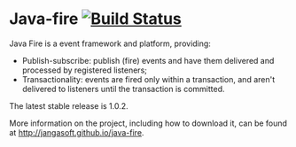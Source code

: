 # Java-fire [![Build Status](https://travis-ci.org/jangasoft/java-fire.svg?branch=master)](https://travis-ci.org/jangasoft/java-fire)

Java Fire is a event framework and platform, providing:

* Publish-subscribe: publish (fire) events and have them delivered and processed by registered listeners;
* Transactionality: events are fired only within a transaction, and aren't delivered to listeners until the transaction is committed.

The latest stable release is 1.0.2.

More information on the project, including how to download it, can be found at http://jangasoft.github.io/java-fire.

